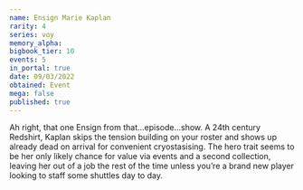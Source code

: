 ```yaml
---
name: Ensign Marie Kaplan
rarity: 4
series: voy
memory_alpha:
bigbook_tier: 10
events: 5
in_portal: true
date: 09/03/2022
obtained: Event
mega: false
published: true
---
```


Ah right, that one Ensign from that…episode…show. A 24th century Redshirt, Kaplan skips the tension building on your roster and shows up already dead on arrival for convenient cryostasising. The hero trait seems to be her only likely chance for value via events and a second collection, leaving her out of a job the rest of the time unless you’re a brand new player looking to staff some shuttles day to day.
